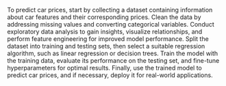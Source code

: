 To predict car prices, start by collecting a dataset containing information about car features and their corresponding prices. Clean the data by addressing missing values and converting categorical variables. Conduct exploratory data analysis to gain insights, visualize relationships, and perform feature engineering for improved model performance. Split the dataset into training and testing sets, then select a suitable regression algorithm, such as linear regression or decision trees. Train the model with the training data, evaluate its performance on the testing set, and fine-tune hyperparameters for optimal results. Finally, use the trained model to predict car prices, and if necessary, deploy it for real-world applications.
